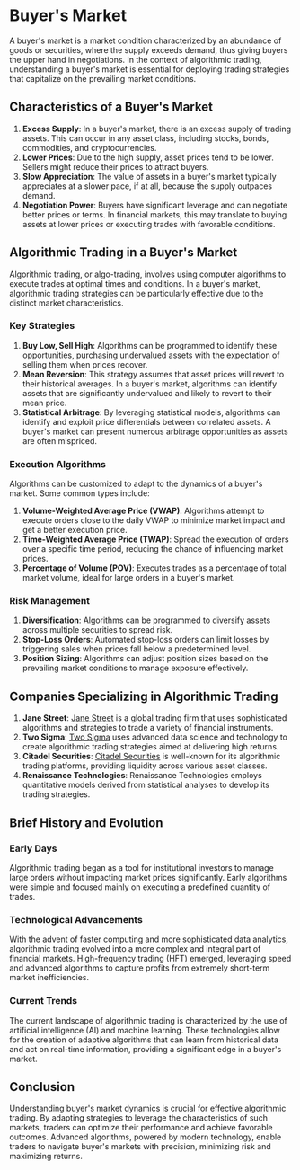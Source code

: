 # Buyer's Market

A buyer's market is a market condition characterized by an abundance of goods or securities, where the supply exceeds demand, thus giving buyers the upper hand in negotiations. In the context of algorithmic trading, understanding a buyer's market is essential for deploying trading strategies that capitalize on the prevailing market conditions.

## Characteristics of a Buyer's Market

1. **Excess Supply**: In a buyer's market, there is an excess supply of trading assets. This can occur in any asset class, including stocks, bonds, commodities, and cryptocurrencies.
2. **Lower Prices**: Due to the high supply, asset prices tend to be lower. Sellers might reduce their prices to attract buyers.
3. **Slow Appreciation**: The value of assets in a buyer's market typically appreciates at a slower pace, if at all, because the supply outpaces demand.
4. **Negotiation Power**: Buyers have significant leverage and can negotiate better prices or terms. In financial markets, this may translate to buying assets at lower prices or executing trades with favorable conditions.

## Algorithmic Trading in a Buyer's Market

Algorithmic trading, or algo-trading, involves using computer algorithms to execute trades at optimal times and conditions. In a buyer's market, algorithmic trading strategies can be particularly effective due to the distinct market characteristics.

### Key Strategies

1. **Buy Low, Sell High**: Algorithms can be programmed to identify these opportunities, purchasing undervalued assets with the expectation of selling them when prices recover.
2. **Mean Reversion**: This strategy assumes that asset prices will revert to their historical averages. In a buyer's market, algorithms can identify assets that are significantly undervalued and likely to revert to their mean price.
3. **Statistical Arbitrage**: By leveraging statistical models, algorithms can identify and exploit price differentials between correlated assets. A buyer's market can present numerous arbitrage opportunities as assets are often mispriced.

### Execution Algorithms

Algorithms can be customized to adapt to the dynamics of a buyer's market. Some common types include:

1. **Volume-Weighted Average Price (VWAP)**: Algorithms attempt to execute orders close to the daily VWAP to minimize market impact and get a better execution price.
2. **Time-Weighted Average Price (TWAP)**: Spread the execution of orders over a specific time period, reducing the chance of influencing market prices.
3. **Percentage of Volume (POV)**: Executes trades as a percentage of total market volume, ideal for large orders in a buyer's market.

### Risk Management

1. **Diversification**: Algorithms can be programmed to diversify assets across multiple securities to spread risk.
2. **Stop-Loss Orders**: Automated stop-loss orders can limit losses by triggering sales when prices fall below a predetermined level.
3. **Position Sizing**: Algorithms can adjust position sizes based on the prevailing market conditions to manage exposure effectively.

## Companies Specializing in Algorithmic Trading

1. **Jane Street**: [Jane Street](https://www.janestreet.com) is a global trading firm that uses sophisticated algorithms and strategies to trade a variety of financial instruments.
2. **Two Sigma**: [Two Sigma](https://www.twosigma.com) uses advanced data science and technology to create algorithmic trading strategies aimed at delivering high returns.
3. **Citadel Securities**: [Citadel Securities](https://www.citadelsecurities.com) is well-known for its algorithmic trading platforms, providing liquidity across various asset classes.
4. **Renaissance Technologies**: Renaissance Technologies employs quantitative models derived from statistical analyses to develop its trading strategies.

## Brief History and Evolution

### Early Days

Algorithmic trading began as a tool for institutional investors to manage large orders without impacting market prices significantly. Early algorithms were simple and focused mainly on executing a predefined quantity of trades.

### Technological Advancements

With the advent of faster computing and more sophisticated data analytics, algorithmic trading evolved into a more complex and integral part of financial markets. High-frequency trading (HFT) emerged, leveraging speed and advanced algorithms to capture profits from extremely short-term market inefficiencies.

### Current Trends

The current landscape of algorithmic trading is characterized by the use of artificial intelligence (AI) and machine learning. These technologies allow for the creation of adaptive algorithms that can learn from historical data and act on real-time information, providing a significant edge in a buyer's market.

## Conclusion

Understanding buyer's market dynamics is crucial for effective algorithmic trading. By adapting strategies to leverage the characteristics of such markets, traders can optimize their performance and achieve favorable outcomes. Advanced algorithms, powered by modern technology, enable traders to navigate buyer's markets with precision, minimizing risk and maximizing returns.